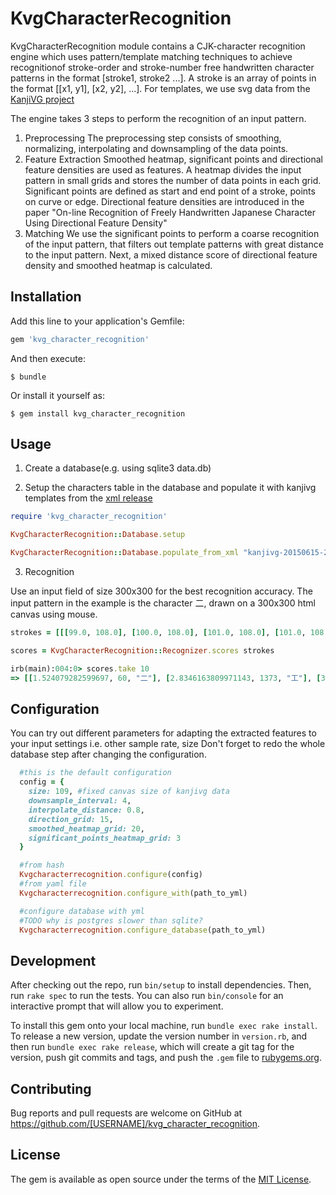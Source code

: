 # KvgCharacterRecognition
KvgCharacterRecognition module contains a CJK-character recognition engine which uses pattern/template matching techniques to achieve recognitionof stroke-order and stroke-number free handwritten character patterns in the format [stroke1, stroke2 ...].
A stroke is an array of points in the format [[x1, y1], [x2, y2], ...].
For templates, we use svg data from the [KanjiVG project](http://kanjivg.tagaini.net/)

The engine takes 3 steps to perform the recognition of an input pattern.
1. Preprocessing
The preprocessing step consists of smoothing, normalizing, interpolating and downsampling of the data points.
2. Feature Extraction
Smoothed heatmap, significant points and directional feature densities are used as features.
A heatmap divides the input pattern in small grids and stores the number of data points in each grid.
Significant points are defined as start and end point of a stroke, points on curve or edge.
Directional feature densities are introduced in the paper "On-line Recognition of Freely Handwritten Japanese Character Using Directional Feature Density"
3. Matching
We use the significant points to perform a coarse recognition of the input pattern, that filters out template patterns with great distance to the input pattern. Next, a mixed distance score of directional feature density and smoothed heatmap is calculated.
## Installation

Add this line to your application's Gemfile:

```ruby
gem 'kvg_character_recognition'
```

And then execute:

    $ bundle

Or install it yourself as:

    $ gem install kvg_character_recognition

## Usage

1. Create a database(e.g. using sqlite3 data.db)

2. Setup the characters table in the database and populate it with kanjivg templates from the [xml release](https://github.com/KanjiVG/kanjivg/releases)
```ruby
require 'kvg_character_recognition'

KvgCharacterRecognition::Database.setup

KvgCharacterRecognition::Database.populate_from_xml "kanjivg-20150615-2.xml"
```

3. Recognition

Use an input field of size 300x300 for the best recognition accuracy. The input pattern in the example is the character 二, drawn on a 300x300 html canvas using mouse.
```ruby
strokes = [[[99.0, 108.0], [100.0, 108.0], [101.0, 108.0], [101.0, 108.0], [103.0, 108.0], [105.0, 107.0], [107.0, 107.0], [108.0, 107.0], [111.0, 106.0], [111.0, 106.0], [112.0, 106.0], [113.0, 106.0], [114.0, 106.0], [115.0, 105.0], [116.0, 105.0], [118.0, 105.0], [120.0, 105.0], [121.0, 104.0], [122.0, 104.0], [122.0, 104.0], [123.0, 104.0], [124.0, 103.0], [125.0, 103.0], [126.0, 103.0], [127.0, 103.0], [129.0, 102.0], [130.0, 102.0], [132.0, 102.0], [132.0, 101.0], [133.0, 101.0], [135.0, 101.0], [136.0, 101.0], [137.0, 101.0], [138.0, 101.0], [140.0, 101.0], [141.0, 100.0], [142.0, 100.0], [143.0, 100.0], [144.0, 100.0], [145.0, 99.0], [148.0, 99.0], [150.0, 99.0], [151.0, 98.0], [152.0, 98.0], [153.0, 98.0], [154.0, 98.0], [156.0, 97.0], [157.0, 97.0], [158.0, 97.0], [159.0, 97.0], [161.0, 97.0], [162.0, 96.0], [162.0, 96.0], [164.0, 96.0], [165.0, 96.0], [166.0, 96.0], [167.0, 96.0], [169.0, 95.0], [170.0, 95.0], [171.0, 95.0], [172.0, 95.0], [173.0, 95.0], [174.0, 95.0]], [[53.0, 190.0], [54.0, 190.0], [56.0, 190.0], [57.0, 190.0], [59.0, 190.0], [61.0, 190.0], [63.0, 189.0], [66.0, 189.0], [67.0, 189.0], [68.0, 189.0], [69.0, 189.0], [71.0, 189.0], [72.0, 188.0], [72.0, 188.0], [74.0, 188.0], [76.0, 187.0], [78.0, 187.0], [80.0, 187.0], [81.0, 187.0], [82.0, 186.0], [84.0, 186.0], [87.0, 186.0], [89.0, 185.0], [91.0, 185.0], [93.0, 185.0], [95.0, 184.0], [98.0, 184.0], [100.0, 183.0], [102.0, 183.0], [104.0, 183.0], [106.0, 183.0], [110.0, 182.0], [111.0, 182.0], [112.0, 182.0], [115.0, 182.0], [118.0, 182.0], [120.0, 182.0], [122.0, 182.0], [125.0, 182.0], [128.0, 181.0], [130.0, 181.0], [133.0, 180.0], [136.0, 180.0], [141.0, 180.0], [143.0, 179.0], [146.0, 179.0], [150.0, 179.0], [152.0, 178.0], [155.0, 178.0], [158.0, 178.0], [159.0, 178.0], [162.0, 177.0], [164.0, 177.0], [167.0, 177.0], [170.0, 177.0], [173.0, 176.0], [176.0, 176.0], [179.0, 176.0], [182.0, 175.0], [187.0, 175.0], [189.0, 174.0], [192.0, 174.0], [194.0, 174.0], [196.0, 173.0], [199.0, 173.0], [202.0, 173.0], [204.0, 172.0], [206.0, 172.0], [209.0, 172.0], [211.0, 172.0], [212.0, 172.0], [215.0, 172.0], [217.0, 172.0], [219.0, 171.0], [221.0, 171.0], [221.0, 172.0]]]

scores = KvgCharacterRecognition::Recognizer.scores strokes

irb(main):004:0> scores.take 10
=> [[1.524079282599697, 60, "二"], [2.8346163809971143, 1373, "工"], [3.0987422100694757, 7, "上"], [3.127346308294038, 365, "冫"], [3.439293212191952, 6, "三"], [3.4890481845638304, 3770, "立"], [3.541524904953307, 2721, "江"], [3.641178875851016, 569, "厂"], [3.6447144433336294, 72, "亠"], [3.7498483818966353, 2706, "氵"]]
```

## Configuration
You can try out different parameters for adapting the extracted features to your input settings i.e. other sample rate, size
Don't forget to redo the whole database step after changing the configuration.
```ruby
  #this is the default configuration
  config = {
    size: 109, #fixed canvas size of kanjivg data
    downsample_interval: 4,
    interpolate_distance: 0.8,
    direction_grid: 15,
    smoothed_heatmap_grid: 20,
    significant_points_heatmap_grid: 3
  }

  #from hash
  Kvgcharacterrecognition.configure(config)
  #from yaml file
  Kvgcharacterrecognition.configure_with(path_to_yml)

  #configure database with yml
  #TODO why is postgres slower than sqlite?
  Kvgcharacterrecognition.configure_database(path_to_yml)
```


## Development

After checking out the repo, run `bin/setup` to install dependencies. Then, run `rake spec` to run the tests. You can also run `bin/console` for an interactive prompt that will allow you to experiment.

To install this gem onto your local machine, run `bundle exec rake install`. To release a new version, update the version number in `version.rb`, and then run `bundle exec rake release`, which will create a git tag for the version, push git commits and tags, and push the `.gem` file to [rubygems.org](https://rubygems.org).

## Contributing

Bug reports and pull requests are welcome on GitHub at https://github.com/[USERNAME]/kvg_character_recognition.


## License

The gem is available as open source under the terms of the [MIT License](http://opensource.org/licenses/MIT).


